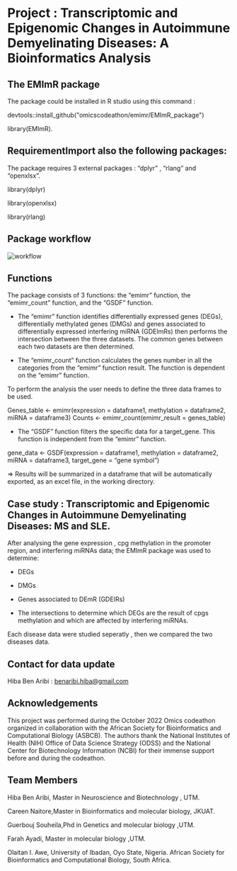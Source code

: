 # Project : Transcriptomic and Epigenomic Changes in  Autoimmune Demyelinating Diseases: A Bioinformatics Analysis

## The EMImR package 
The package could be installed in R studio using this command :

devtools::install_github("omicscodeathon/emimr/EMImR_package")

library(EMImR).


## RequirementImport also the following packages:
The package requires 3 external packages : “dplyr” , “rlang” and “openxlsx”.

library(dplyr)

library(openxlsx)

library(rlang)


## Package workflow
![workflow](https://user-images.githubusercontent.com/73958439/174091995-b8f8dc44-c54f-4d68-b17a-3f6f25da2d99.png)

## Functions
The package consists of 3 functions: the “emimr” function, the “emimr_count” function, and the “GSDF” function. 

* The “emimr” function identifies differentially expressed genes (DEGs), differentially methylated genes (DMGs) and genes associated to differentially expressed interfering miRNA (GDEImRs) then performs the intersection between the three datasets. The common genes between each two datasets are then determined. 

* The “emimr_count” function calculates the genes number in all the categories from the  “emimr” function result.  The function is dependent on the “emimr” function.

To perform the analysis the user needs to define the three data frames to be used.

Genes_table <- emimr(expression = dataframe1, methylation = dataframe2, miRNA = dataframe3)
Counts <- emimr_count(emimr_result = genes_table)

* The “GSDF” function filters the specific data for a target_gene. This function is independent from the  “emimr” function. 

gene_data <- GSDF(expression = dataframe1, methylation = dataframe2, miRNA = dataframe3, target_gene = “gene symbol”)


=> Results will be summarized in a dataframe that will be automatically exported, as an excel file, in the working directory.


## Case study : Transcriptomic and Epigenomic Changes in  Autoimmune Demyelinating Diseases: MS and SLE.

After analysing the gene expression , cpg methylation in the promoter region, and interfering miRNAs data; the EMImR package was used to determine:
  - DEGs
  
  - DMGs
  
  - Genes associated to DEmR (GDEIRs)
  
  - The intersections to determine which DEGs are the result of cpgs methylation and which are affected by interfering miRNAs.

Each disease data were studied seperatly , then we compared the two diseases data.


## Contact for data update 
Hiba Ben Aribi : benaribi.hiba@gmail.com

## Acknowledgements
This project was performed during the October 2022 Omics codeathon organized in collaboration with the African Society for Bioinformatics and Computational Biology (ASBCB). The authors thank the National Institutes of Health (NIH) Office of Data Science Strategy (ODSS) and the National Center for Biotechnology Information (NCBI) for their immense support before and during the codeathon.


## Team  Members
Hiba Ben Aribi, Master in Neuroscience and Biotechnology , UTM.

Careen Naitore,Master in Bioinformatics and molecular biology, JKUAT.

Guerbouj Souheila,Phd in Genetics and molecular biology ,UTM.

Farah Ayadi, Master in molecular biology ,UTM.

Olaitan I. Awe, University of Ibadan, Oyo State, Nigeria. African Society for Bioinformatics and Computational Biology, South Africa.
